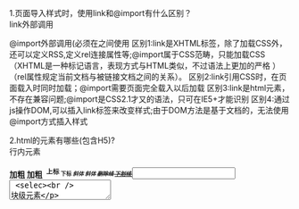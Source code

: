 
1.页面导入样式时，使用link和@import有什么区别？  
link外部调用       
<link rel="stylesheet" rev="stylesheet" href="CSS文件" type="text/css" media="all" />      
@import外部调用(必须在<style></style>之间使用   
<style type="text/css" media="screen">          
@import url("CSS文件");    
</style>    
区别1:link是XHTML标签，除了加载CSS外，还可以定义RSS,定义rel连接属性等;@import属于CSS范畴，只能加载CSS      
（XHTML是一种标记语言，表现方式与HTML类似，不过语法上更加的严格   ） 
（rel属性规定当前文档与被链接文档之间的关系）。	   
区别2:link引用CSS时，在页面载入时同时加载；@import需要页面完全载入以后加载   
区别3:link是html元素，不存在兼容问题;@import是CSS2.1才又的语法，只可在IE5+才能识别       
区别4:通过js操作DOM,可以插入link标签来改变样式;由于DOM方法是基于文档的，无法使用@import方式插入样式        
    
2.html的元素有哪些(包含H5)?    
行内元素    
<span> <a> <br> <b>加粗 <strong>加粗 <img> <sup>上标 <sub>下标 <i>斜体 <em>斜体 <del>删除线 <u>下划线 <input> <textarea> <selec>   
块级元素   
<address> <h1-h6> <hr> <p> <pre> <blockquote>段落缩进 <ul> <ol> <dl> <table> <form> <div>     
块级元素的特点   
1. 高度，行高以及边距都可以控制。
2. 在新行上开始，占据一整行。
3. 可以容纳内联元素和其他块元素。

行内元素的特点
1. 行内元素只能容纳文本或者其他行内元素。
2. 和其他元素在一行上
3. 不可设置宽高，宽高随文本内容变化，可以设置行高line-height

H5新增元素
<article> <aside> <nav> <section> <header> <footer> <datalist>定义下拉 <fieldset>可将表单内的相关元素分组

